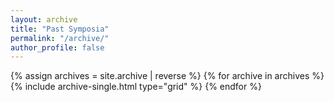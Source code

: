 ```yaml
---
layout: archive
title: "Past Symposia"
permalink: "/archive/"
author_profile: false
---
```


<div class="grid__wrapper">
  {% assign archives = site.archive | reverse %}
  {% for archive in archives %}
    {% include archive-single.html type="grid" %}
  {% endfor %}
</div>
